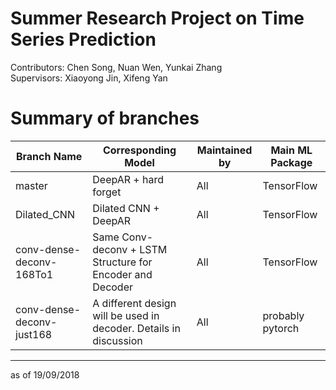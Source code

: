 # Summer Research Project on Time Series Prediction
Contributors: Chen Song, Nuan Wen, Yunkai Zhang  
Supervisors: Xiaoyong Jin, Xifeng Yan

# Summary of branches

| Branch Name | Corresponding Model | Maintained by | Main ML Package |
|-------------|---------------------|---------------|-----------------|
| master | DeepAR + hard forget| All | TensorFlow |
| Dilated_CNN| Dilated CNN + DeepAR | All | TensorFlow |
|conv-dense-deconv-168To1 | Same Conv-deconv + LSTM Structure for Encoder and Decoder | All | TensorFlow |
| conv-dense-deconv-just168 | A different design will be used in decoder. Details in discussion | All | probably pytorch |

-----------------------------------------------------
as of 19/09/2018
